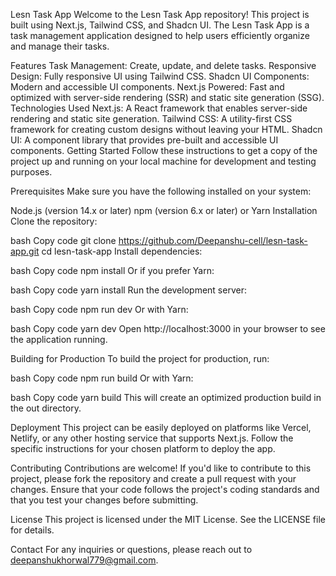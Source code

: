 Lesn Task App
Welcome to the Lesn Task App repository! This project is built using Next.js, Tailwind CSS, and Shadcn UI. The Lesn Task App is a task management application designed to help users efficiently organize and manage their tasks.

Features
Task Management: Create, update, and delete tasks.
Responsive Design: Fully responsive UI using Tailwind CSS.
Shadcn UI Components: Modern and accessible UI components.
Next.js Powered: Fast and optimized with server-side rendering (SSR) and static site generation (SSG).
Technologies Used
Next.js: A React framework that enables server-side rendering and static site generation.
Tailwind CSS: A utility-first CSS framework for creating custom designs without leaving your HTML.
Shadcn UI: A component library that provides pre-built and accessible UI components.
Getting Started
Follow these instructions to get a copy of the project up and running on your local machine for development and testing purposes.

Prerequisites
Make sure you have the following installed on your system:

Node.js (version 14.x or later)
npm (version 6.x or later) or Yarn
Installation
Clone the repository:

bash
Copy code
git clone https://github.com/Deepanshu-cell/lesn-task-app.git
cd lesn-task-app
Install dependencies:

bash
Copy code
npm install
Or if you prefer Yarn:

bash
Copy code
yarn install
Run the development server:

bash
Copy code
npm run dev
Or with Yarn:

bash
Copy code
yarn dev
Open http://localhost:3000 in your browser to see the application running.

Building for Production
To build the project for production, run:

bash
Copy code
npm run build
Or with Yarn:

bash
Copy code
yarn build
This will create an optimized production build in the out directory.

Deployment
This project can be easily deployed on platforms like Vercel, Netlify, or any other hosting service that supports Next.js. Follow the specific instructions for your chosen platform to deploy the app.

Contributing
Contributions are welcome! If you'd like to contribute to this project, please fork the repository and create a pull request with your changes. Ensure that your code follows the project's coding standards and that you test your changes before submitting.

License
This project is licensed under the MIT License. See the LICENSE file for details.

Contact
For any inquiries or questions, please reach out to deepanshukhorwal779@gmail.com.
